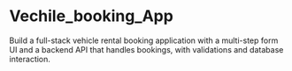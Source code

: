 # Vechile_booking_App
Build a full-stack vehicle rental booking application with a multi-step form UI and a backend API that handles bookings, with validations and database interaction.
